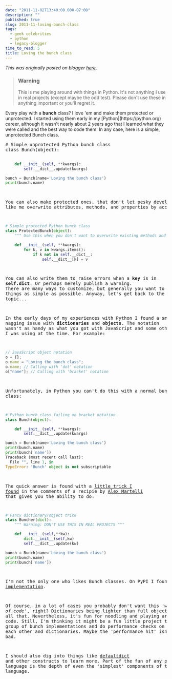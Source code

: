 ```yaml
---
date: "2011-11-02T13:40:00.000-07:00"
description: ""
published: true
slug: 2011-11-loving-bunch-class
tags:
  - geek celebrities
  - python
  - legacy-blogger
time_to_read: 5
title: Loving the bunch class
---
```


_This was originally posted on blogger [here](https://pydanny.blogspot.com/2011/11/loving-bunch-class.html)_.

<blockquote><h3>Warning</h3>This is me playing around with things in Python. It's not anything I use in real projects (except maybe the odd test). Please don't use these in anything important or you'll regret it.</blockquote>Every play with a <b>bunch</b> class? I love 'em and make them protected or unprotected. I started using them early in my [Python](https://python.org) career, although it wasn't nearly about 2 years ago that I learned what they were called and the best way to code them. In any case, here is a simple, unprotected Bunch class.
<pre class="prettyprint-py"># Simple unprotected Python bunch class
class Bunch(object):

```python
    def __init__(self, **kwargs):
        self.__dict__.update(kwargs)

bunch = Bunch(name='Loving the bunch class')
print(bunch.name)
```

You can also make protected ones, that don't let pesky developers like me overwrite attributes, methods, and properties by accident:

```python
# Simple protected Python bunch class
class ProtectedBunch(object):
    """ Use this when you don't want to overwrite existing methods and data """

    def __init__(self, **kwargs):
        for k, v in kwargs.items():
            if k not in self.__dict__:
                self.__dict__[k] = v
```

You can also write them to raise errors when a <b>key</b> is in <b>self.**dict**</b>. Or perhaps merely publish a warning. There are many ways to customize, but generally you want to keep these things as simple as possible. Anyway, let's get back to the main topic...

In the early days of my experiences with Python I found a small, nagging issue with <b>dictionaries</b> and <b>objects</b>. The notation wasn't as handy as what you got with JavaScript and some other languages I was using at the time. For example:

```javascript
// JavaScript object notation
o = {};
o.name = "Loving the bunch class";
o.name; // Calling with 'dot' notation
o["name"]; // Calling with 'bracket' notation
```

Unfortunately, in Python you can't do this with a normal bunch class:

```python
# Python bunch class failing on bracket notation
class Bunch(object):

    def __init__(self, **kwargs):
        self.__dict__.update(kwargs)

bunch = Bunch(name='Loving the bunch class')
print(bunch.name)
print(bunch['name'])
Traceback (most recent call last):
  File "", line 1, in
TypeError: 'Bunch' object is not subscriptable
```

The quick answer is found with a [little trick I found](https://code.activestate.com/recipes/52308/#c2) in the comments of a recipie by [Alex Martelli](https://en.wikipedia.org/wiki/Alex_Martelli) that gives you the ability to do:

```python
# Fancy dictionary/object trick
class Buncher(dict):
    """ Warning: DON'T USE THIS IN REAL PROJECTS """

    def __init__(self,**kw):
        dict.__init__(self,kw)
        self.__dict__.update(kw)

bunch = Bunch(name='Loving the bunch class')
print(bunch.name)
print(bunch['name'])
```

I'm not the only one who likes Bunch classes. On PyPI I found a [really complete implementation](https://pypi.python.org/pypi/bunch).

Of course, in a lot of cases you probably don't want this '<i>weight of code</i>', right? Dictionaries being lighter than full objects and all that. Nevertheless, it's fun for noodling and playing around with code. Still, I'm thinking it might be a fun little project to take a group of bunch implementations and do performance checks on them versus each other and dictionaries. Maybe the 'performance hit' isn't so bad.

I should also dig into things like [defaultdict](https://docs.python.org/library/collections.html#defaultdict-objects) and other constructs to learn more. Part of the fun of any programming language is the depth of even the 'simplest' components of the language.
